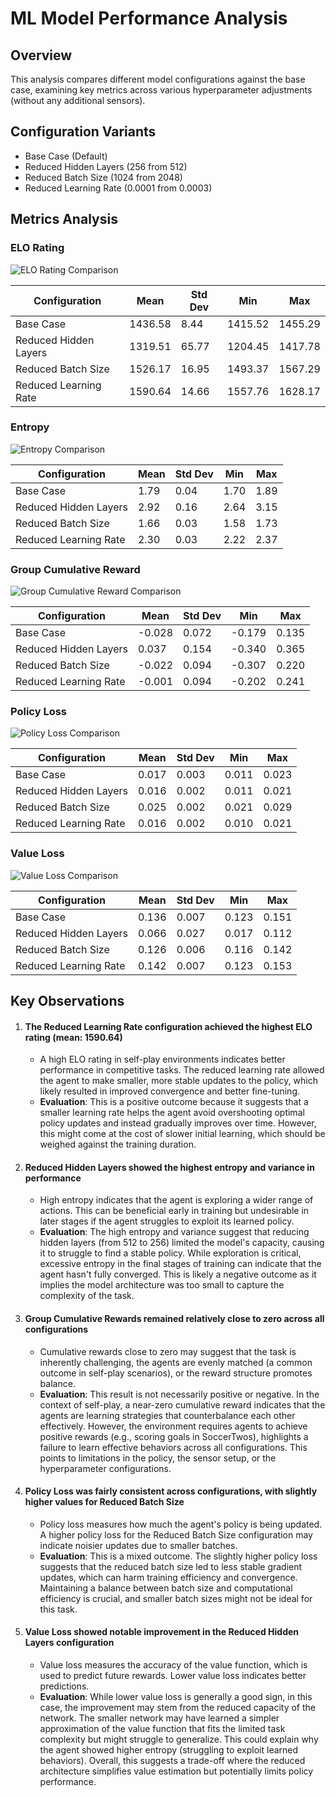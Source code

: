 # ML Model Performance Analysis

## Overview

This analysis compares different model configurations against the base case, examining key metrics across various hyperparameter adjustments (without any additional sensors).

## Configuration Variants

- Base Case (Default)
- Reduced Hidden Layers (256 from 512)
- Reduced Batch Size (1024 from 2048)
- Reduced Learning Rate (0.0001 from 0.0003)

## Metrics Analysis

### ELO Rating

![ELO Rating Comparison](ELO_comparison.png)

| Configuration         | Mean    | Std Dev | Min     | Max     |
| --------------------- | ------- | ------- | ------- | ------- |
| Base Case             | 1436.58 | 8.44    | 1415.52 | 1455.29 |
| Reduced Hidden Layers | 1319.51 | 65.77   | 1204.45 | 1417.78 |
| Reduced Batch Size    | 1526.17 | 16.95   | 1493.37 | 1567.29 |
| Reduced Learning Rate | 1590.64 | 14.66   | 1557.76 | 1628.17 |

### Entropy

![Entropy Comparison](Entropy_comparison.png)

| Configuration         | Mean | Std Dev | Min  | Max  |
| --------------------- | ---- | ------- | ---- | ---- |
| Base Case             | 1.79 | 0.04    | 1.70 | 1.89 |
| Reduced Hidden Layers | 2.92 | 0.16    | 2.64 | 3.15 |
| Reduced Batch Size    | 1.66 | 0.03    | 1.58 | 1.73 |
| Reduced Learning Rate | 2.30 | 0.03    | 2.22 | 2.37 |

### Group Cumulative Reward

![Group Cumulative Reward Comparison](Group_Cumulative_reward_comparison.png)

| Configuration         | Mean   | Std Dev | Min    | Max   |
| --------------------- | ------ | ------- | ------ | ----- |
| Base Case             | -0.028 | 0.072   | -0.179 | 0.135 |
| Reduced Hidden Layers | 0.037  | 0.154   | -0.340 | 0.365 |
| Reduced Batch Size    | -0.022 | 0.094   | -0.307 | 0.220 |
| Reduced Learning Rate | -0.001 | 0.094   | -0.202 | 0.241 |

### Policy Loss

![Policy Loss Comparison](Policy_Loss_comparison.png)

| Configuration         | Mean  | Std Dev | Min   | Max   |
| --------------------- | ----- | ------- | ----- | ----- |
| Base Case             | 0.017 | 0.003   | 0.011 | 0.023 |
| Reduced Hidden Layers | 0.016 | 0.002   | 0.011 | 0.021 |
| Reduced Batch Size    | 0.025 | 0.002   | 0.021 | 0.029 |
| Reduced Learning Rate | 0.016 | 0.002   | 0.010 | 0.021 |

### Value Loss

![Value Loss Comparison](Value_Loss_comparison.png)

| Configuration         | Mean  | Std Dev | Min   | Max   |
| --------------------- | ----- | ------- | ----- | ----- |
| Base Case             | 0.136 | 0.007   | 0.123 | 0.151 |
| Reduced Hidden Layers | 0.066 | 0.027   | 0.017 | 0.112 |
| Reduced Batch Size    | 0.126 | 0.006   | 0.116 | 0.142 |
| Reduced Learning Rate | 0.142 | 0.007   | 0.123 | 0.153 |

## Key Observations

1. #### The Reduced Learning Rate configuration achieved the highest ELO rating (mean: 1590.64)
   - A high ELO rating in self-play environments indicates better performance in competitive tasks. The reduced learning rate allowed the agent to make smaller, more stable updates to the policy, which likely resulted in improved convergence and better fine-tuning.
   - **Evaluation**: This is a positive outcome because it suggests that a smaller learning rate helps the agent avoid overshooting optimal policy updates and instead gradually improves over time. However, this might come at the cost of slower initial learning, which should be weighed against the training duration.
2. #### Reduced Hidden Layers showed the highest entropy and variance in performance
   - High entropy indicates that the agent is exploring a wider range of actions. This can be beneficial early in training but undesirable in later stages if the agent struggles to exploit its learned policy.
   - **Evaluation**: The high entropy and variance suggest that reducing hidden layers (from 512 to 256) limited the model's capacity, causing it to struggle to find a stable policy. While exploration is critical, excessive entropy in the final stages of training can indicate that the agent hasn't fully converged. This is likely a negative outcome as it implies the model architecture was too small to capture the complexity of the task.
3. #### Group Cumulative Rewards remained relatively close to zero across all configurations
   - Cumulative rewards close to zero may suggest that the task is inherently challenging, the agents are evenly matched (a common outcome in self-play scenarios), or the reward structure promotes balance.
   - **Evaluation**: This result is not necessarily positive or negative. In the context of self-play, a near-zero cumulative reward indicates that the agents are learning strategies that counterbalance each other effectively. However, the environment requires agents to achieve positive rewards (e.g., scoring goals in SoccerTwos), highlights a failure to learn effective behaviors across all configurations. This points to limitations in the policy, the sensor setup, or the hyperparameter configurations.
4. #### Policy Loss was fairly consistent across configurations, with slightly higher values for Reduced Batch Size
   - Policy loss measures how much the agent's policy is being updated. A higher policy loss for the Reduced Batch Size configuration may indicate noisier updates due to smaller batches.
   - **Evaluation**: This is a mixed outcome. The slightly higher policy loss suggests that the reduced batch size led to less stable gradient updates, which can harm training efficiency and convergence. Maintaining a balance between batch size and computational efficiency is crucial, and smaller batch sizes might not be ideal for this task.
5. #### Value Loss showed notable improvement in the Reduced Hidden Layers configuration
   - Value loss measures the accuracy of the value function, which is used to predict future rewards. Lower value loss indicates better predictions.
   - **Evaluation**: While lower value loss is generally a good sign, in this case, the improvement may stem from the reduced capacity of the network. The smaller network may have learned a simpler approximation of the value function that fits the limited task complexity but might struggle to generalize. This could explain why the agent showed higher entropy (struggling to exploit learned behaviors). Overall, this suggests a trade-off where the reduced architecture simplifies value estimation but potentially limits policy performance.
